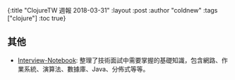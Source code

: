 {:title "ClojureTW 週報 2018-03-31"
:layout :post
:author "coldnew"
:tags  ["clojure"]
:toc true}

## 其他

- [Interview-Notebook](https://github.com/CyC2018/Interview-Notebook): 整理了技術面試中需要掌握的基礎知識，包含網路、作業系統、演算法、數據庫、Java、分佈式等等。